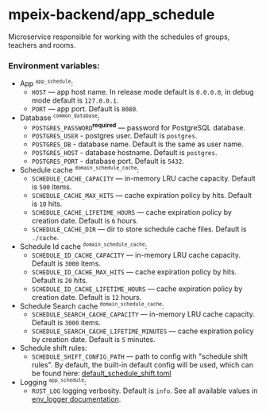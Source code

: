 # mpeix-backend/app_schedule

Microservice responsible for working with the schedules of groups, teachers and rooms.

### Environment variables:
- App <sup>`app_schedule`</sup>:
  - `HOST` — app host name. In release mode default is `0.0.0.0`, in debug mode default is `127.0.0.1`.
  - `PORT` — app port. Default is `8080`.
- Database <sup>`common_database`</sup>:
  - `POSTGRES_PASSWORD`<sup>**required**</sup> — password for PostgreSQL database.
  - `POSTGRES_USER` - postgres user. Default is `postgres`.
  - `POSTGRES_DB` - database name. Default is the same as user name.
  - `POSTGRES_HOST` - database hostname. Default is `postgres`.
  - `POSTGRES_PORT` - database port. Default is `5432`.
- Schedule cache <sup>`domain_schedule_cache`</sup>:
  - `SCHEDULE_CACHE_CAPACITY` — in-memory LRU cache capacity. Default is `500` items.
  - `SCHEDULE_CACHE_MAX_HITS` — cache expiration policy by hits. Default is `10` hits.
  - `SCHEDULE_CACHE_LIFETIME_HOURS` — cache expiration policy by creation date. Default is `6` hours.
  - `SCHEDULE_CACHE_DIR` — dir to store schedule cache files. Default is `./cache`.
- Schedule Id cache <sup>`domain_schedule_cache`</sup>:
  - `SCHEDULE_ID_CACHE_CAPACITY` — in-memory LRU cache capacity. Default is `3000` items.
  - `SCHEDULE_ID_CACHE_MAX_HITS` — cache expiration policy by hits. Default is `20` hits.
  - `SCHEDULE_ID_CACHE_LIFETIME_HOURS` — cache expiration policy by creation date. Default is `12` hours.
- Schedule Search cache <sup>`domain_schedule_cache`</sup>:
  - `SCHEDULE_SEARCH_CACHE_CAPACITY` — in-memory LRU cache capacity. Default is `3000` items.
  - `SCHEDULE_SEARCH_CACHE_LIFETIME_MINUTES` — cache expiration policy by creation date. Default is `5` minutes.
- Schedule shift rules:
  - `SCHEDULE_SHIFT_CONFIG_PATH` — path to config with "schedule shift rules". 
    By default, the built-in default config will be used, which can be found here: [default_schedule_shift.toml](https://github.com/tonykolomeytsev/mpeix-backend/blob/master/domain_schedule_shift/res/default_schedule_shift.toml)
- Logging <sup>`app_schedule`</sup>:
  - `RUST_LOG` logging verbosity. Default is `info`. See all available values in [env_logger documentation](https://docs.rs/env_logger/latest/env_logger/).
